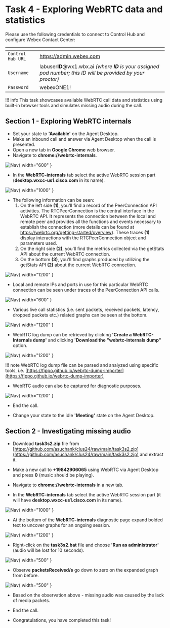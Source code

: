 # Task 4 - Exploring WebRTC data and statistics


Please use the following credentials to connect to Control Hub and configure Webex Contact Center:

| <!-- -->         | <!-- -->         |
| ---------------- | ---------------- |
| `Control Hub URL`            | <a href="https://admin.webex.com" target="_blank">https://admin.webex.com</a> |
| `Username`       | labuser**ID**@wx1.wbx.ai _(where **ID** is your assigned pod number; this ID will be provided by your proctor)_ |
| `Password`       | webexONE1! |


!!! info
	This task showcases available WebRTC call data and statistics using built-in browser tools and simulates missing audio during the call.

## Section 1 - Exploring WebRTC internals

- Set your state to **'Available'** on the Agent Desktop.
- Make an inbound call and answer via Agent Desktop when the call is presented.
- Open a new tab in **Google Chrome** web browser.
- Navigate to **chrome://webrtc-internals**.

![Nav](./assets/task3_1a.png){ width="600" }

- In the **WebRTC-internals** tab select the active WebRTC session part (**desktop.wxcc-us1.cisco.com** in its name).

![Nav](./assets/task3_2a.png){ width="1000" }

- The following information can be seen:
    1. On the left side **(1)**, you'll find a record of the PeerConnection API activities. The RTCPeerConnection is the central interface in the WebRTC API. It represents the connection between the local and remote peer and provides all the functions and events necessary to establish the connection (more details can be found at <a href="https://webrtc.org/getting-started/overview" target="_blank">https://webrtc.org/getting-started/overview</a>). These traces **(1)** display interactions with the RTCPeerConnection object and parameters used.
    2. On the right side **(2)**, you'll find the metrics collected via the getStats API about the current WebRTC connection.
    3. On the bottom **(3)**, you'll find graphs produced by utilizing the getStats API **(2)** about the current WebRTC connection.

![Nav](./assets/task3_3a.png){ width="1200" }

- Local and remote IPs and ports in use for this particular WebRTC connection can be seen under traces of the PeerConnection API calls.

![Nav](./assets/task3_3_1a.png){ width="600" }

- Various live call statistics (i.e. sent packets, received packets, latency, dropped packets etc.) related graphs can be seen at the bottom.

![Nav](./assets/task3_5_2.png){ width="1200" }

- WebRTC log dump can be retrieved by clicking **'Create a WebRTC-Internals dump'** and clicking **'Download the "webrtc-internals dump"** option.

![Nav](./assets/task3_6a.png){ width="1200" }

!!! note
    WebRTC log dump file can be parsed and analyzed using specific tools, i.e. [https://fippo.github.io/webrtc-dump-importer](https://fippo.github.io/webrtc-dump-importer)

- WebRTC audio can also be captured for diagnostic purposes.

![Nav](./assets/task3_7a.png){ width="1200" }

- End the call.

- Change your state to the idle **'Meeting'** state on the Agent Desktop.

## Section 2 - Investigating missing audio

- Download **task3s2.zip** file from [https://github.com/asuchank/clus24/raw/main/task3s2.zip](https://github.com/asuchank/clus24/raw/main/task3s2.zip) and extract it.

- Make a new call to **+19842906065** using WebRTC via Agent Desktop and press **0** (music should be playing).

- Navigate to **chrome://webrtc-internals** in a new tab.

- In the **WebRTC-internals** tab select the active WebRTC session part (it will have **desktop.wxcc-us1.cisco.com** in its name).

![Nav](./assets/task3_2a.png){ width="1000" }

- At the bottom of the **WebRTC-internals** diagnostic page expand bolded text to uncover graphs for an ongoing session.

![Nav](./assets/task3_8a.png){ width="1200" }

- Right-click on the **task3s2.bat** file and choose **'Run as administrator'** (audio will be lost for 10 seconds).

![Nav](./assets/task3_9a.png){ width="500" }

- Observe **packetsReceived/s** go down to zero on the expanded graph from before.

![Nav](./assets/task3_10a.png){ width="500" }

- Based on the observation above - missing audio was caused by the lack of media packets.

- End the call.

- Congratulations, you have completed this task!
